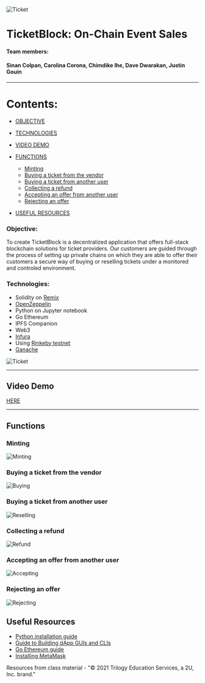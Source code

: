 ![Ticket](image/ETKN.png)

# TicketBlock: On-Chain Event Sales 

#### Team members:
#### Sinan Colpan, Carolina Corona, Chimdike Ihe, Dave Dwarakan, Justin Gouin
---


# Contents:

- [OBJECTIVE](#objective)

- [TECHNOLOGIES](#technologies)

- [VIDEO DEMO](#video-demo)
   
- [FUNCTIONS](#functions)

	- [Minting](#minting)
	- [Buying a ticket from the vendor](#Buying-a-ticket-from-the-vendor)
	- [Buying a ticket from another user](#Buying-a-ticket-from-another-user)
	- [Collecting a refund](#Collecting-a-refund)
	- [Accepting an offer from another user](#Accepting-an-offer-from-another-user)
	- [Rejecting an offer](#Rejecting-an-offer)

- [USEFUL RESOURCES](#useful-resources)
	


### Objective:

To create TicketBlock is a decentralized application that offers full-stack blockchain solutions for ticket providers. Our customers are guided through the process of setting up private chains on which they are able to offer their customers a secure way of buying or reselling tickets under a monitored and controled environment. 

### Technologies:

- Solidity on [Remix](https://remix.ethereum.org/#optimize=false&runs=200&evmVersion=null)
- [OpenZeppelin](https://github.com/OpenZeppelin)
- Python on Jupyter notebook
- Go Ethereum 
- IPFS Companion 
- Web3
- [Infura](https://infura.io)
- Using [Rinkeby testnet](https://faucet.rinkeby.io)
- [Ganache](https://www.trufflesuite.com/ganache)

![Ticket](image/z.png)

---
## Video Demo
[HERE](https://youtu.be/Ih6cbqdMljA)

---

## Functions

###  Minting
![Minting](image/minting.png)

###  Buying a ticket from the vendor
![Buying](image/buyingfromvendor.png)

###  Buying a ticket from another user
![Reselling](image/offertouser.png)

###  Collecting a refund
![Refund](image/colecting-refund.png)

###  Accepting an offer from another user
![Accepting](image/accepting_offer.png)

###  Rejecting an offer
![Rejecting](image/rejecting_offer.png)


## Useful Resources

- [Python installation guide](https://github.com/caroc0/Project3_inf/blob/main/Resources/Blockchain_TX_Install_Guide.md)
- [Guide to Building dApp GUIs and CLIs](https://github.com/caroc0/Project3_inf/blob/main/Resources/Guide_to_Building_dApp_GUI_and_CLI.md)
- [Go Ethereum guide](https://github.com/caroc0/Project3_inf/blob/main/Resources/go-ethereum-tools-install.md)
- [Installing MetaMask](https://github.com/caroc0/Project3_inf/blob/main/Resources/unit-20-install-guide.md)

Resources from class material - "© 2021 Trilogy Education Services, a 2U, Inc. brand."
